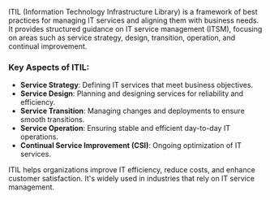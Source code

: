 ITIL (Information Technology Infrastructure Library) is a framework of best practices for managing IT services and aligning them with business needs. It provides structured guidance on IT service management (ITSM), focusing on areas such as service strategy, design, transition, operation, and continual improvement.

### Key Aspects of ITIL:
- **Service Strategy**: Defining IT services that meet business objectives.
- **Service Design**: Planning and designing services for reliability and efficiency.
- **Service Transition**: Managing changes and deployments to ensure smooth transitions.
- **Service Operation**: Ensuring stable and efficient day-to-day IT operations.
- **Continual Service Improvement (CSI)**: Ongoing optimization of IT services.

ITIL helps organizations improve IT efficiency, reduce costs, and enhance customer satisfaction. It's widely used in industries that rely on IT service management.